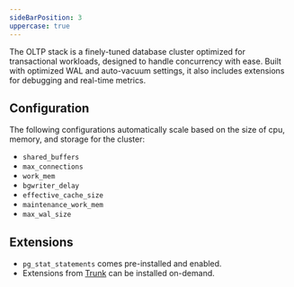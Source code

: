 ```yaml
---
sideBarPosition: 3
uppercase: true
---
```


The OLTP stack is a finely-tuned database cluster optimized for transactional workloads, designed to handle concurrency with ease. Built with optimized WAL and auto-vacuum settings, it also includes extensions for debugging and real-time metrics.

## Configuration

The following configurations automatically scale based on the size of cpu, memory, and storage for the cluster:

-   `shared_buffers`
-   `max_connections`
-   `work_mem`
-   `bgwriter_delay`
-   `effective_cache_size`
-   `maintenance_work_mem`
-   `max_wal_size`

## Extensions

-   `pg_stat_statements` comes pre-installed and enabled.
-   Extensions from [Trunk](https://pgt.dev) can be installed on-demand.
